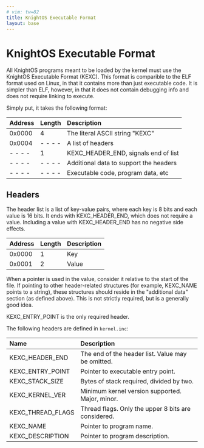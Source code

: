 ```yaml
---
# vim: tw=82
title: KnightOS Executable Format
layout: base
---
```


# KnightOS Executable Format

All KnightOS programs meant to be loaded by the kernel must use the KnightOS
Executable Format (KEXC). This format is comparible to the ELF format used on
Linux, in that it contains more than just executable code. It is simpler than ELF,
however, in that it does not contain debugging info and does not require linking
to execute.

Simply put, it takes the following format:

| Address | Length  | Description                            |
|:--------|:--------|:---------------------------------------|
| 0x0000  | 4       | The literal ASCII string "KEXC"        |
| 0x0004  | - - - - | A list of headers                      |
| - - - - | 1       | KEXC_HEADER_END, signals end of list   |
| - - - - | - - - - | Additional data to support the headers |
| - - - - | - - - - | Executable code, program data, etc     |

## Headers

The header list is a list of key-value pairs, where each key is 8 bits and each
value is 16 bits. It ends with KEXC_HEADER_END, which does not require a value.
Including a value with KEXC_HEADER_END has no negative side effects.

| Address | Length  | Description                            |
|:--------|:--------|:---------------------------------------|
| 0x0000  | 1       | Key                                    |
| 0x0001  | 2       | Value                                  |

When a pointer is used in the value, consider it relative to the start of the
file. If pointing to other header-related structures (for example, KEXC_NAME
points to a string), these structures should reside in the "additional data"
section (as defined above). This is not strictly required, but is a generally good
idea.

KEXC_ENTRY_POINT is the only required header.

The following headers are defined in `kernel.inc`:

| Name                  | Description                                            |
|:----------------------|:-------------------------------------------------------|
| KEXC_HEADER_END       | The end of the header list. Value may be omitted.      |
| KEXC_ENTRY_POINT      | Pointer to executable entry point.                     |
| KEXC_STACK_SIZE       | Bytes of stack required, divided by two.               |
| KEXC_KERNEL_VER       | Minimum kernel version supported. Major, minor.        |
| KEXC_THREAD_FLAGS     | Thread flags. Only the upper 8 bits are considered.    |
| KEXC_NAME             | Pointer to program name.                               |
| KEXC_DESCRIPTION      | Pointer to program description.                        |
